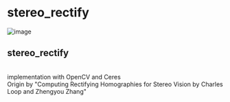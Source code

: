 # stereo_rectify
![image](https://github.com/lyeemax/stereo_rectify/blob/master/result/result.png)
## stereo_rectify 
</br>implementation with OpenCV and Ceres
</br>Origin by "Computing Rectifying Homographies for Stereo Vision by Charles Loop and Zhengyou Zhang"
